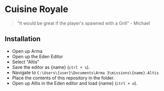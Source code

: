 # Cuisine Royale

> "It would be great if the player's spawned with a Grill" - Michael

## Installation

* Open up Arma
* Open up the Eden Editor
* Select "Altis"
* Save the editor as {name} (`ctrl + s`).
* Navigate to `C:\Users\{user}\Documents\Arma 3\missions\{name}.Altis`
* Place the contents of this repository in the folder.
* Open up Altis in the Eden editor and load {name} (`ctrl + o`).
